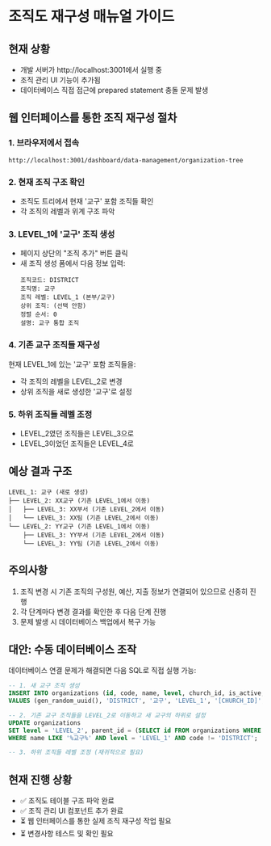 # 조직도 재구성 매뉴얼 가이드

## 현재 상황
- 개발 서버가 http://localhost:3001에서 실행 중
- 조직 관리 UI 기능이 추가됨
- 데이터베이스 직접 접근에 prepared statement 충돌 문제 발생

## 웹 인터페이스를 통한 조직 재구성 절차

### 1. 브라우저에서 접속
```
http://localhost:3001/dashboard/data-management/organization-tree
```

### 2. 현재 조직 구조 확인
- 조직도 트리에서 현재 '교구' 포함 조직들 확인
- 각 조직의 레벨과 위계 구조 파악

### 3. LEVEL_1에 '교구' 조직 생성
- 페이지 상단의 "조직 추가" 버튼 클릭
- 새 조직 생성 폼에서 다음 정보 입력:
  ```
  조직코드: DISTRICT
  조직명: 교구
  조직 레벨: LEVEL_1 (본부/교구)
  상위 조직: (선택 안함)
  정렬 순서: 0
  설명: 교구 통합 조직
  ```

### 4. 기존 교구 조직들 재구성
현재 LEVEL_1에 있는 '교구' 포함 조직들을:
- 각 조직의 레벨을 LEVEL_2로 변경
- 상위 조직을 새로 생성한 '교구'로 설정

### 5. 하위 조직들 레벨 조정
- LEVEL_2였던 조직들은 LEVEL_3으로
- LEVEL_3이었던 조직들은 LEVEL_4로

## 예상 결과 구조
```
LEVEL_1: 교구 (새로 생성)
├── LEVEL_2: XX교구 (기존 LEVEL_1에서 이동)
│   ├── LEVEL_3: XX부서 (기존 LEVEL_2에서 이동)
│   └── LEVEL_3: XX팀 (기존 LEVEL_2에서 이동)
└── LEVEL_2: YY교구 (기존 LEVEL_1에서 이동)
    ├── LEVEL_3: YY부서 (기존 LEVEL_2에서 이동)
    └── LEVEL_3: YY팀 (기존 LEVEL_2에서 이동)
```

## 주의사항
1. 조직 변경 시 기존 조직의 구성원, 예산, 지출 정보가 연결되어 있으므로 신중히 진행
2. 각 단계마다 변경 결과를 확인한 후 다음 단계 진행
3. 문제 발생 시 데이터베이스 백업에서 복구 가능

## 대안: 수동 데이터베이스 조작
데이터베이스 연결 문제가 해결되면 다음 SQL로 직접 실행 가능:

```sql
-- 1. 새 교구 조직 생성
INSERT INTO organizations (id, code, name, level, church_id, is_active, sort_order, description, created_at, updated_at)
VALUES (gen_random_uuid(), 'DISTRICT', '교구', 'LEVEL_1', '[CHURCH_ID]', true, 0, '교구 통합 조직', NOW(), NOW());

-- 2. 기존 교구 조직들을 LEVEL_2로 이동하고 새 교구의 하위로 설정
UPDATE organizations 
SET level = 'LEVEL_2', parent_id = (SELECT id FROM organizations WHERE code = 'DISTRICT' AND level = 'LEVEL_1')
WHERE name LIKE '%교구%' AND level = 'LEVEL_1' AND code != 'DISTRICT';

-- 3. 하위 조직들 레벨 조정 (재귀적으로 필요)
```

## 현재 진행 상황
- ✅ 조직도 테이블 구조 파악 완료
- ✅ 조직 관리 UI 컴포넌트 추가 완료  
- ⏳ 웹 인터페이스를 통한 실제 조직 재구성 작업 필요
- ⏳ 변경사항 테스트 및 확인 필요